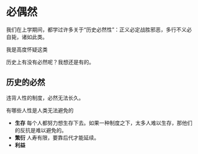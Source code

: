 # 必偶然

我们在上学期间，都学过许多关于“历史必然性”：正义必定战胜邪恶，多行不义必自毙，诸如此类。

我是高度怀疑这类

历史上有没有必然呢？我想还是有的。



## 历史的必然

违背人性的制度，必然无法长久。

有哪些人性是人类无法避免的

+ **生存** 每个人都努力想生存下去。如果一种制度之下，太多人难以生存，那他们的反抗是难以避免的。
+ **繁衍** 人寿有限，要靠后代才能延续。
+ **利益** 